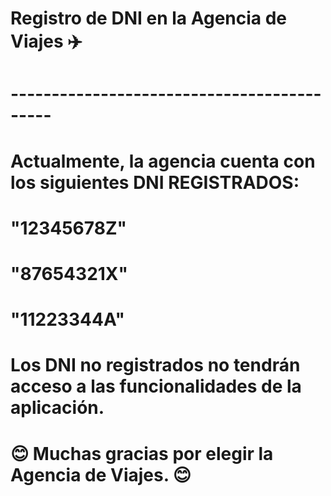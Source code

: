 # Registro de DNI en la Agencia de Viajes ✈️
# -------------------------------------------
# Actualmente, la agencia cuenta con los siguientes **DNI REGISTRADOS**:
#
# "12345678Z"
# "87654321X"
# "11223344A"  
#
# Los **DNI** no registrados no tendrán acceso a las funcionalidades de la aplicación.
# 
# 😊 Muchas gracias por elegir la Agencia de Viajes. 😊




